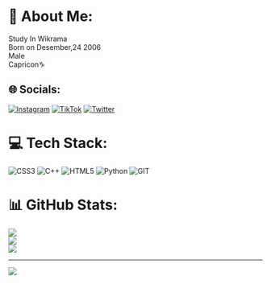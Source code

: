 # 💫 About Me:
Study In Wikrama<br>Born on Desember,24 2006<br>Male<br>Capricon♑<br>


## 🌐 Socials:
[![Instagram](https://img.shields.io/badge/Instagram-%23E4405F.svg?logo=Instagram&logoColor=white)](https://instagram.com/@r3mino) [![TikTok](https://img.shields.io/badge/TikTok-%23000000.svg?logo=TikTok&logoColor=white)](https://tiktok.com/@@langaji24) [![Twitter](https://img.shields.io/badge/Twitter-%231DA1F2.svg?logo=Twitter&logoColor=white)](https://twitter.com/@lang_aji) 

# 💻 Tech Stack:
![CSS3](https://img.shields.io/badge/css3-%231572B6.svg?style=for-the-badge&logo=css3&logoColor=white) ![C++](https://img.shields.io/badge/c++-%2300599C.svg?style=for-the-badge&logo=c%2B%2B&logoColor=white) ![HTML5](https://img.shields.io/badge/html5-%23E34F26.svg?style=for-the-badge&logo=html5&logoColor=white) ![Python](https://img.shields.io/badge/python-3670A0?style=for-the-badge&logo=python&logoColor=ffdd54) ![GIT](https://img.shields.io/badge/Git-fc6d26?style=for-the-badge&logo=git&logoColor=white)
# 📊 GitHub Stats:
![](https://github-readme-stats.vercel.app/api?username=langaji24&theme=dark&hide_border=false&include_all_commits=false&count_private=false)<br/>
![](https://github-readme-streak-stats.herokuapp.com/?user=langaji24&theme=dark&hide_border=false)<br/>
![](https://github-readme-stats.vercel.app/api/top-langs/?username=langaji24&theme=dark&hide_border=false&include_all_commits=false&count_private=false&layout=compact)

---
[![](https://visitcount.itsvg.in/api?id=langaji24&icon=0&color=0)](https://visitcount.itsvg.in)

<!-- Proudly created with GPRM ( https://gprm.itsvg.in ) -->
